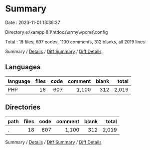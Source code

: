 # Summary

Date : 2023-11-01 13:39:37

Directory e:\\xampp 8.1\\htdocs\\army\\vpcms\\config

Total : 18 files,  607 codes, 1100 comments, 312 blanks, all 2019 lines

Summary / [Details](details.md) / [Diff Summary](diff.md) / [Diff Details](diff-details.md)

## Languages
| language | files | code | comment | blank | total |
| :--- | ---: | ---: | ---: | ---: | ---: |
| PHP | 18 | 607 | 1,100 | 312 | 2,019 |

## Directories
| path | files | code | comment | blank | total |
| :--- | ---: | ---: | ---: | ---: | ---: |
| . | 18 | 607 | 1,100 | 312 | 2,019 |

Summary / [Details](details.md) / [Diff Summary](diff.md) / [Diff Details](diff-details.md)